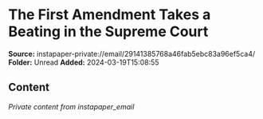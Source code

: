 # The First Amendment Takes a Beating in the Supreme Court

**Source:** instapaper-private://email/29141385768a46fab5ebc83a96ef5ca4/
**Folder:** Unread
**Added:** 2024-03-19T15:08:55




## Content
*Private content from instapaper_email*
